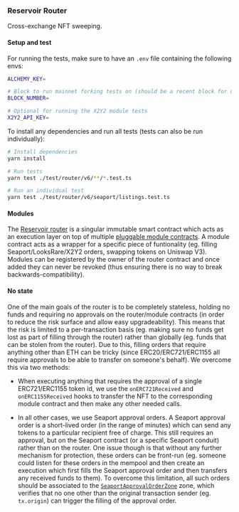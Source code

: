 ### Reservoir Router

Cross-exchange NFT sweeping.

#### Setup and test

For running the tests, make sure to have an `.env` file containing the following envs:

```bash
ALCHEMY_KEY=

# Block to run mainnet forking tests on (should be a recent block for up-to-date results, eg. 15321679)
BLOCK_NUMBER=

# Optional for running the X2Y2 module tests
X2Y2_API_KEY=
```

To install any dependencies and run all tests (tests can also be run individually):

```bash
# Install dependencies
yarn install

# Run tests
yarn test ./test/router/v6/**/*.test.ts

# Run an individual test
yarn test ./test/router/v6/seaport/listings.test.ts
```

#### Modules

The [Reservoir router](../contracts/contracts/router/ReservoirV6_0_0.sol) is a singular immutable smart contract which acts as an execution layer on top of multiple [pluggable module contracts](../contracts/contracts/router/modules/). A module contract acts as a wrapper for a specific piece of funtionality (eg. filling Seaport/LooksRare/X2Y2 orders, swapping tokens on Uniswap V3). Modules can be registered by the owner of the router contract and once added they can never be revoked (thus ensuring there is no way to break backwards-compatibility).

#### No state

One of the main goals of the router is to be completely stateless, holding no funds and requiring no approvals on the router/module contracts (in order to reduce the risk surface and allow easy upgradeability). This means that the risk is limited to a per-transaction basis (eg. making sure no funds get lost as part of filling through the router) rather than globally (eg. funds that can be stolen from the router). Due to this, filling orders that require anything other than ETH can be tricky (since ERC20/ERC721/ERC1155 all require approvals to be able to transfer on someone's behalf). We overcome this via two methods:

- When executing anything that requires the approval of a single ERC721/ERC1155 token id, we use the `onERC721Received` and `onERC1155Received` hooks to transfer the NFT to the corresponding module contract and then make any other needed calls.

- In all other cases, we use Seaport approval orders. A Seaport approval order is a short-lived order (in the range of minutes) which can send any tokens to a particular recipient free of charge. This still requires an approval, but on the Seaport contract (or a specific Seaport conduit) rather than on the router. One issue though is that without any further mechanism for protection, these orders can be front-run (eg. someone could listen for these orders in the mempool and then create an execution which first fills the Seaport approval order and then transfers any received funds to them). To overcome this limitation, all such orders should be associated to the [`SeaportApprovalOrderZone`](../contracts/contracts/router/misc/SeaportApprovalOrderZone.sol) zone, which verifies that no one other than the original transaction sender (eg. `tx.origin`) can trigger the filling of the approval order.
